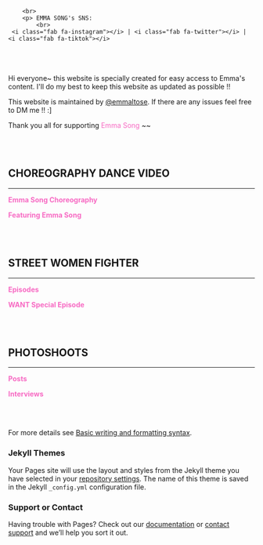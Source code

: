 <html>
<head>
     <script src="https://kit.fontawesome.com/97c538f919.js" crossorigin="anonymous"></script>
</head>       
        
        <br>
        <p> EMMA SONG's SNS:
            <br>
     <i class="fab fa-instagram"></i> | <i class="fab fa-twitter"></i> | <i class="fab fa-tiktok"></i>
<br>
<br>
<br>
      
      
<body>
Hi everyone~ this website is specially created for easy access to Emma's content. I'll do my best to keep this website as updated as possible !!

This website is maintained by [@emmaltose](https://twitter.com/emmaltose). If there are any issues feel free to DM me !! :]

Thank you all for supporting <FONT COLOR="#F76AC3">Emma Song</FONT> ~~    
        
<br>
<br>

## CHOREOGRAPHY DANCE VIDEO
______________________________________________________________________________________

**<FONT COLOR="#F76AC3">Emma Song Choreography</FONT>**
  
**<FONT COLOR="#F76AC3">Featuring Emma Song</FONT>**

<br>
<br>
  
## STREET WOMEN FIGHTER
 ______________________________________________________________________________________

**<FONT COLOR="#F76AC3">Episodes</FONT>**

**<FONT COLOR="#F76AC3">WANT Special Episode</FONT>**

<br>
<br>

 
## PHOTOSHOOTS
 ______________________________________________________________________________________

**<FONT COLOR="#F76AC3">Posts</FONT>**

**<FONT COLOR="#F76AC3">Interviews</FONT>**

<br>
<br>
            </body>
            
For more details see [Basic writing and formatting syntax](https://docs.github.com/en/github/writing-on-github/getting-started-with-writing-and-formatting-on-github/basic-writing-and-formatting-syntax).

### Jekyll Themes

Your Pages site will use the layout and styles from the Jekyll theme you have selected in your [repository settings](https://github.com/eemmasong/eemmasong.github.io/settings/pages). The name of this theme is saved in the Jekyll `_config.yml` configuration file.

### Support or Contact

Having trouble with Pages? Check out our [documentation](https://docs.github.com/categories/github-pages-basics/) or [contact support](https://support.github.com/contact) and we’ll help you sort it out.

